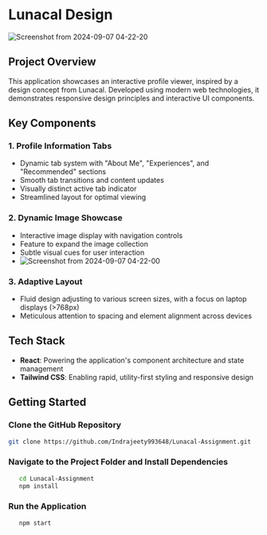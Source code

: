 # Lunacal Design

![Screenshot from 2024-09-07 04-22-20](https://github.com/user-attachments/assets/2eac3ab1-2c31-44be-8a79-fa08ef0c3e1f)

## Project Overview

This application showcases an interactive profile viewer, inspired by a design concept from Lunacal. Developed using modern web technologies, it demonstrates responsive design principles and interactive UI components.

## Key Components

### 1. Profile Information Tabs
- Dynamic tab system with "About Me", "Experiences", and "Recommended" sections
- Smooth tab transitions and content updates
- Visually distinct active tab indicator
- Streamlined layout for optimal viewing

### 2. Dynamic Image Showcase
- Interactive image display with navigation controls
- Feature to expand the image collection
- Subtle visual cues for user interaction
- ![Screenshot from 2024-09-07 04-22-00](https://github.com/user-attachments/assets/f70407aa-8507-4cb5-9f79-7e01d259eeba)

### 3. Adaptive Layout
- Fluid design adjusting to various screen sizes, with a focus on laptop displays (>768px)
- Meticulous attention to spacing and element alignment across devices

## Tech Stack

- **React**: Powering the application's component architecture and state management
- **Tailwind CSS**: Enabling rapid, utility-first styling and responsive design

## Getting Started

### Clone the GitHub Repository
```bash
git clone https://github.com/Indrajeety993648/Lunacal-Assignment.git
 ```
### Navigate to the Project Folder and Install Dependencies
```bash
   cd Lunacal-Assignment
   npm install
```
### Run the Application
  ```bash
     npm start


